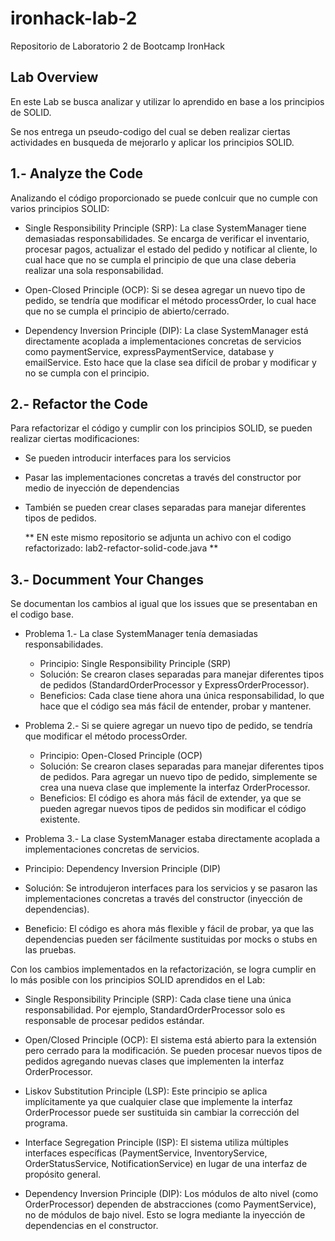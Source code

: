 # ironhack-lab-2
Repositorio de Laboratorio 2 de Bootcamp IronHack

## Lab Overview

En este Lab se busca analizar y utilizar lo aprendido en base a los principios de SOLID.

Se nos entrega un pseudo-codigo del cual se deben realizar ciertas actividades en busqueda de mejorarlo y aplicar los principios SOLID.

## 1.- Analyze the Code

Analizando el código proporcionado se puede conlcuir que no cumple con varios principios SOLID:  

- Single Responsibility Principle (SRP): La clase SystemManager tiene demasiadas responsabilidades. Se encarga de verificar el inventario, procesar pagos, actualizar el estado del pedido y notificar al cliente, lo cual hace que no se cumpla el principio de que una clase deberia realizar una sola responsabilidad.
    
- Open-Closed Principle (OCP): Si se desea agregar un nuevo tipo de pedido, se tendría que modificar el método processOrder, lo cual hace que no se cumpla el principio de abierto/cerrado.
    
- Dependency Inversion Principle (DIP): La clase SystemManager está directamente acoplada a implementaciones concretas de servicios como paymentService, expressPaymentService, database y emailService. Esto hace que la clase sea difícil de probar y modificar y no se cumpla con el principio.

## 2.- Refactor the Code

Para refactorizar el código y cumplir con los principios SOLID, se pueden realizar ciertas modificaciones:

- Se pueden introducir interfaces para los servicios
- Pasar las implementaciones concretas a través del constructor por medio de inyección de dependencias
- También se pueden crear clases separadas para manejar diferentes tipos de pedidos.

  ** EN este mismo repositorio se adjunta un achivo con el codigo refactorizado: lab2-refactor-solid-code.java **

## 3.- Documment Your Changes

Se documentan los cambios al igual que los issues que se presentaban en el codigo base.

- Problema 1.- La clase SystemManager tenía demasiadas responsabilidades.
  - Principio: Single Responsibility Principle (SRP)
  - Solución: Se crearon clases separadas para manejar diferentes tipos de pedidos (StandardOrderProcessor y ExpressOrderProcessor).
  - Beneficios: Cada clase tiene ahora una única responsabilidad, lo que hace que el código sea más fácil de entender, probar y mantener.  

- Problema 2.- Si se quiere agregar un nuevo tipo de pedido, se tendría que modificar el método processOrder.
  - Principio: Open-Closed Principle (OCP)
  - Solución: Se crearon clases separadas para manejar diferentes tipos de pedidos. Para agregar un nuevo tipo de pedido, simplemente se crea una nueva clase que implemente la interfaz OrderProcessor.
  - Beneficios: El código es ahora más fácil de extender, ya que se pueden agregar nuevos tipos de pedidos sin modificar el código existente.

- Problema 3.- La clase SystemManager estaba directamente acoplada a implementaciones concretas de servicios.
- Principio: Dependency Inversion Principle (DIP)
- Solución: Se introdujeron interfaces para los servicios y se pasaron las implementaciones concretas a través del constructor (inyección de dependencias).
- Beneficio: El código es ahora más flexible y fácil de probar, ya que las dependencias pueden ser fácilmente sustituidas por mocks o stubs en las pruebas.

Con los cambios implementados en la refactorización, se logra cumplir en lo más posible con los principios SOLID aprendidos en el Lab:

- Single Responsibility Principle (SRP): Cada clase tiene una única responsabilidad. Por ejemplo, StandardOrderProcessor solo es responsable de procesar pedidos estándar.
    
- Open/Closed Principle (OCP): El sistema está abierto para la extensión pero cerrado para la modificación. Se pueden procesar nuevos tipos de pedidos agregando nuevas clases que implementen la interfaz OrderProcessor.
  
- Liskov Substitution Principle (LSP): Este principio se aplica implícitamente ya que cualquier clase que implemente la interfaz OrderProcessor puede ser sustituida sin cambiar la corrección del programa.
  
- Interface Segregation Principle (ISP): El sistema utiliza múltiples interfaces específicas (PaymentService, InventoryService, OrderStatusService, NotificationService) en lugar de una interfaz de propósito general.
   
- Dependency Inversion Principle (DIP): Los módulos de alto nivel (como OrderProcessor) dependen de abstracciones (como PaymentService), no de módulos de bajo nivel. Esto se logra mediante la inyección de dependencias en el constructor.



